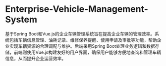 # Enterprise-Vehicle-Management-System
基于Spring Boot和Vue.js的企业车辆管理系统旨在提高企业车辆的管理效率。系统包括车辆信息管理、油耗记录、维修保养提醒、使用申请及审批等功能，帮助企业实现车辆资源的合理调配与维护。后端采用Spring Boot处理业务逻辑和数据存储，前端则使用Vue.js构建友好的用户界面，确保用户能够方便地查询和管理车辆信息，从而提升企业运营效率。
